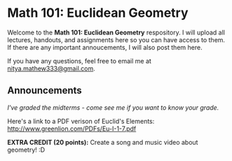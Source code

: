 Math 101: Euclidean Geometry
=============================

Welcome to the **Math 101: Euclidean Geometry** respository. 
I will upload all lectures, handouts, and assignments here so you can have access to them. 
If there are any important annoucements, I will also post them here. 

If you have any questions, feel free to email me at nitya.mathew333@gmail.com.

Announcements
-----------------
*I've graded the midterms - come see me if you want to know your grade.*  


Here's a link to a PDF verison of Euclid's Elements: http://www.greenlion.com/PDFs/Eu-I-1-7.pdf

**EXTRA CREDIT (20 points):** Create a song and music video about geometry! :D